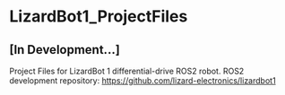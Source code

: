 # LizardBot1_ProjectFiles
## [In Development...]
Project Files for LizardBot 1 differential-drive ROS2 robot.
ROS2 development repository: https://github.com/lizard-electronics/lizardbot1
